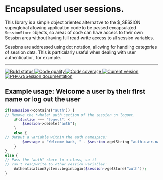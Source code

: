 # Encapsulated user sessions.

This library is a simple object oriented alternative to the $_SESSION superglobal allowing application code to be passed encapsulated `SessionStore` objects, so areas of code can have access to their own Session area without having full read-write access to all session variables.

Sessions are addressed using dot notation, allowing for handling categories of session data. This is particularly useful when dealing with user authentication, for example.

***

<a href="https://github.com/PhpGt/Session/actions" target="_blank">
	<img src="https://badge.status.php.gt/session-build.svg" alt="Build status" />
</a>
<a href="https://app.codacy.com/gh/PhpGt/Session" target="_blank">
	<img src="https://badge.status.php.gt/session-quality.svg" alt="Code quality" />
</a>
<a href="https://app.codecov.io/gh/PhpGt/Session" target="_blank">
	<img src="https://badge.status.php.gt/session-coverage.svg" alt="Code coverage" />
</a>
<a href="https://packagist.org/packages/PhpGt/Session" target="_blank">
	<img src="https://badge.status.php.gt/session-version.svg" alt="Current version" />
</a>
<a href="http://www.php.gt/session" target="_blank">
	<img src="https://badge.status.php.gt/session-docs.svg" alt="PHP.Gt/Session documentation" />
</a>

## Example usage: Welcome a user by their first name or log out the user

```php
if($session->contains("auth")) {
// Remove the *whole* auth section of the session on logout.
	if($action === "logout") {
		$session->delete("auth");
	}
	else {
// Output a variable within the auth namespace:
		$message = "Welcome back, " . $session->getString("auth.user.name");
	}
}
else {
// Pass the "auth" store to a class, so it 
// can't read/write to other session variables:
	AuthenticationSystem::beginLogin($session->getStore("auth"));
}
```
